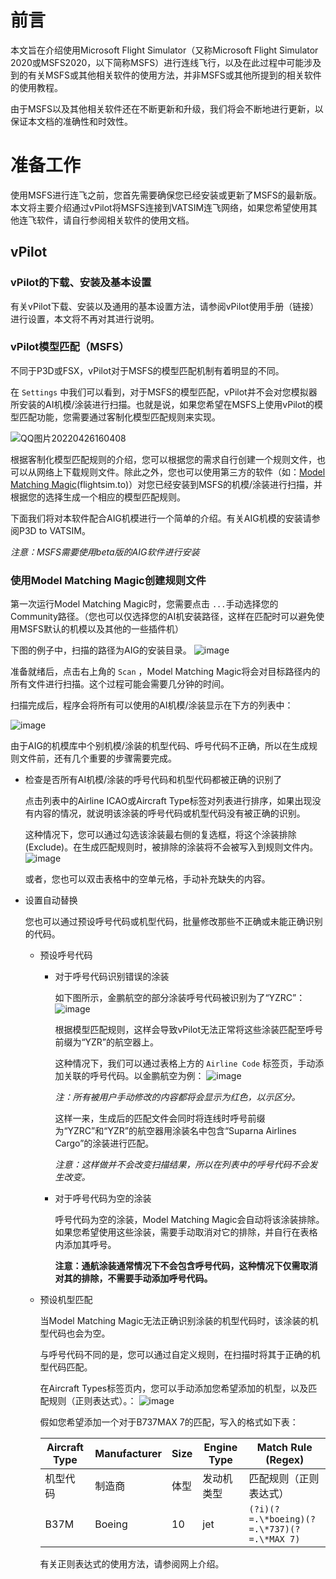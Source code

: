 # 前言

本文旨在介绍使用Microsoft Flight Simulator（又称Microsoft Flight Simulator 2020或MSFS2020，以下简称MSFS）进行连线飞行，以及在此过程中可能涉及到的有关MSFS或其他相关软件的使用方法，并非MSFS或其他所提到的相关软件的使用教程。

由于MSFS以及其他相关软件还在不断更新和升级，我们将会不断地进行更新，以保证本文档的准确性和时效性。

# 准备工作

使用MSFS进行连飞之前，您首先需要确保您已经安装或更新了MSFS的最新版。本文将主要介绍通过vPilot将MSFS连接到VATSIM连飞网络，如果您希望使用其他连飞软件，请自行参阅相关软件的使用文档。

## vPilot

### vPilot的下载、安装及基本设置
有关vPilot下载、安装以及通用的基本设置方法，请参阅vPilot使用手册（链接）进行设置，本文将不再对其进行说明。

### vPilot模型匹配（MSFS）
不同于P3D或FSX，vPilot对于MSFS的模型匹配机制有着明显的不同。

在 `Settings` 中我们可以看到，对于MSFS的模型匹配，vPilot并不会对您模拟器所安装的AI机模/涂装进行扫描。也就是说，如果您希望在MSFS上使用vPilot的模型匹配功能，您需要通过客制化模型匹配规则来实现。

![QQ图片20220426160408](https://user-images.githubusercontent.com/104274235/165252486-8bd19982-f8f7-46f8-8ca0-1a72bb619e46.png)


根据客制化模型匹配规则的介绍，您可以根据您的需求自行创建一个规则文件，也可以从网络上下载规则文件。除此之外，您也可以使用第三方的软件（如：[Model Matching Magic](https://flightsim.to/file/15266/model-matching-magic)(flightsim.to)）对您已经安装到MSFS的机模/涂装进行扫描，并根据您的选择生成一个相应的模型匹配规则。

下面我们将对本软件配合AIG机模进行一个简单的介绍。有关AIG机模的安装请参阅P3D to VATSIM。

*注意：MSFS需要使用beta版的AIG软件进行安装*

### 使用Model Matching Magic创建规则文件

第一次运行Model Matching Magic时，您需要点击 `...`手动选择您的Community路径。（您也可以仅选择您的AI机安装路径，这样在匹配时可以避免使用MSFS默认的机模以及其他的一些插件机）

下图的例子中，扫描的路径为AIG的安装目录。
![image](https://user-images.githubusercontent.com/25072307/165255372-1bd5839d-eb5f-4af7-86bb-ab0fd6d07537.png)

准备就绪后，点击右上角的 `Scan` ，Model Matching Magic将会对目标路径内的所有文件进行扫描。这个过程可能会需要几分钟的时间。

扫描完成后，程序会将所有可以使用的AI机模/涂装显示在下方的列表中：

![image](https://user-images.githubusercontent.com/25072307/165258285-77e76764-4b22-4de7-a568-8d429e8aa66b.png)

由于AIG的机模库中个别机模/涂装的机型代码、呼号代码不正确，所以在生成规则文件前，还有几个重要的步骤需要完成。

+ 检查是否所有AI机模/涂装的呼号代码和机型代码都被正确的识别了

  点击列表中的Airline ICAO或Aircraft Type标签对列表进行排序，如果出现没有内容的情况，就说明该涂装的呼号代码或机型代码没有被正确的识别。
  
  这种情况下，您可以通过勾选该涂装最右侧的复选框，将这个涂装排除(Exclude)。在生成匹配规则时，被排除的涂装将不会被写入到规则文件内。
  ![image](https://user-images.githubusercontent.com/25072307/165261337-c70cf033-0ed7-4512-8ed1-e8ee59414101.png)

  或者，您也可以双击表格中的空单元格，手动补充缺失的内容。
  
+ 设置自动替换  

  您也可以通过预设呼号代码或机型代码，批量修改那些不正确或未能正确识别的代码。
  
  + 预设呼号代码  
  
    + 对于呼号代码识别错误的涂装  
    
      如下图所示，金鹏航空的部分涂装呼号代码被识别为了“YZRC”：
      ![image](https://user-images.githubusercontent.com/25072307/165262596-7f856f00-000f-44ae-8d7d-8b45e1811604.png)
    
      根据模型匹配规则，这样会导致vPilot无法正常将这些涂装匹配至呼号前缀为“YZR”的航空器上。
    
      这种情况下，我们可以通过表格上方的 `Airline Code` 标签页，手动添加关联的呼号代码。以金鹏航空为例：
      ![image](https://user-images.githubusercontent.com/25072307/165266602-59beb403-105b-4882-b053-9a17366b0252.png)
    
      *注：所有被用户手动修改的内容都将会显示为红色，以示区分。*
    
      这样一来，生成后的匹配文件会同时将连线时呼号前缀为“YZRC”和“YZR”的航空器用涂装名中包含“Suparna Airlines Cargo”的涂装进行匹配。
    
      *注意：这样做并不会改变扫描结果，所以在列表中的呼号代码不会发生改变。*
      &nbsp;
    
    + 对于呼号代码为空的涂装  
    
      呼号代码为空的涂装，Model Matching Magic会自动将该涂装排除。如果您希望使用这些涂装，需要手动取消对它的排除，并自行在表格内添加其呼号。
    
      **注意：通航涂装通常情况下不会包含呼号代码，这种情况下仅需取消对其的排除，不需要手动添加呼号代码。**
    
  + 预设机型匹配  
  
    当Model Matching Magic无法正确识别涂装的机型代码时，该涂装的机型代码也会为空。
    
    与呼号代码不同的是，您可以通过自定义规则，在扫描时将其于正确的机型代码匹配。
    
    在Aircraft Types标签页内，您可以手动添加您希望添加的机型，以及匹配规则（正则表达式）。：
    ![image](https://user-images.githubusercontent.com/25072307/165269707-739c2ff5-4623-453c-a338-b9a09a47f997.png)
    
    假如您希望添加一个对于B737MAX 7的匹配，写入的格式如下表：
    
    | Aircraft Type | Manufacturer | Size | Engine Type | Match Rule (Regex) |
    | --- | --- | --- | --- | --- |
    | 机型代码 | 制造商 | 体型 | 发动机类型 | 匹配规则（正则表达式） |
    | B37M | Boeing | 10 | jet | `(?i)(?=.\*boeing)(?=.\*737)(?=.\*MAX 7)` |
    
    有关正则表达式的使用方法，请参阅网上介绍。
    
    
    
